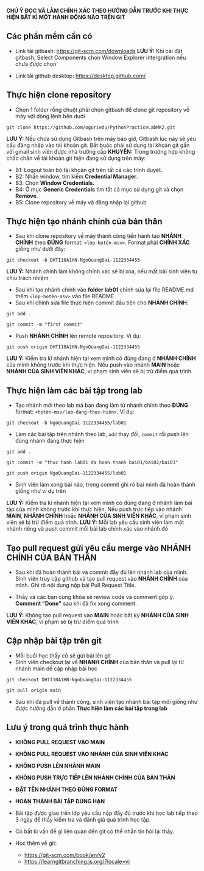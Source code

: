 **CHÚ Ý ĐỌC VÀ LÀM CHÍNH XÁC THEO HƯỚNG DẪN TRƯỚC KHI THỰC HIỆN BẤT KÌ MỘT HÀNH ĐỘNG NÀO TRÊN GIT**

## Các phần mềm cần có
- Link tải gitbash: https://git-scm.com/downloads
  **LƯU Ý:** Khi cài đặt gitbash, Select Components chọn Window Explorer intergration nếu chưa được chọn

- Link tải github desktop: https://desktop.github.com/


## Thực hiện clone repository
- Chọn 1 folder rỗng chuột phải chọn gitbash để clone git repository về máy với dòng lệnh bên dưới

```
git clone https://github.com/oguriedu/PythonPracticeLabMK2.git
```

**LƯU Ý:** Nếu chưa sử dụng Gitbash trên máy bao giờ, Gitbash lúc này sẽ yêu cầu đăng nhập vào tài khoản git. Bắt buộc phải sử dụng tài khoản git gắn với gmail sinh viên được nhà trường cấp
**KHUYÊN:** Trong trường hợp không chắc chắn về tài khoản git hiện đang sử dụng trên máy:
- B1: Logout toàn bộ tài khoản git trên tất cả các trình duyệt.
- B2: Nhấn window, tìm kiếm **Credential Manager**.
- B3: Chọn **Window Credentials**.
- B4: Ở mục **Generic Credentials** tìm tất cả mục sử dụng git và chọn **Remove**.
- B5: Clone repository về máy và đăng nhập lại github


## Thực hiện tạo nhánh chính của bản thân

- Sau khi clone repository về máy thành công tiến hành tạo **NHÁNH CHÍNH** theo **ĐÚNG** format: `<lớp-họtên-msv>`. Format phải **CHÍNH XÁC** giống như dưới đây:

```
git checkout -b DHTI10A1HN-NgoQuangDai-1122334455
```
**LƯU Ý:** Nhánh chính làm không chính xác sẽ bị xóa, nếu mất bài sinh viên tự chịu trách nhiệm

- Sau khi tạo nhánh chính vào **folder lab01** chỉnh sửa lại file README.md thêm `<lớp-họtên-msv>` vào file README
- Sau khi chỉnh sửa file thực hiện commit đầu tiên cho **NHÁNH CHÍNH**:

```
git add .

git commit -m "first commit"

```

- Push **NHÁNH CHÍNH** lên remote repository. Ví dụ:

```
git push origin DHTI10A1HN-NgoQuangDai-1122334455
```
**LƯU Ý:** Kiểm tra kĩ nhánh hiện tại xem mình có đúng đang ở **NHÁNH CHÍNH** của mình không trước khi thực hiện. Nếu push vào nhánh **MAIN** hoặc **NHÁNH CỦA SINH VIÊN KHÁC**, vi phạm sinh viên sẽ bị trừ điểm quá trình.

## Thực hiện làm các bài tập trong lab
- Tạo nhánh mới theo lab mà bạn đang làm từ nhánh chính theo **ĐÚNG** format: `<họtên-msv/lab-đang-thực-hiện>`. Ví dụ:

```
git checkout -b NgoQuangDai-1122334455/lab01
```

- Làm các bài tập trên nhánh theo lab, `add` thay đổi, `commit` rồi push lên đúng nhánh đang thực hiện

```
git add .

git commit -m "thuc hanh lab01 da hoan thanh bai01/bai02/bai03"

git push origin NgoQuangDai-1122334455/lab01
```
- Sinh viên làm xong bài nào, trong commit ghi rõ bài mình đã hoàn thành giống như ví dụ trên

**LƯU Ý:** Kiểm tra kĩ nhánh hiện tại xem mình có đúng đang ở nhánh làm bài tập của mình không trước khi thực hiện. Nếu push trực tiếp vào nhánh **MAIN**, **NHÁNH CHÍNH** hoặc **NHÁNH CỦA SINH VIÊN KHÁC**, vi phạm sinh viên sẽ bị trừ điểm quá trình.
**LƯU Ý:** Mỗi lab yêu cầu sinh viên làm một nhánh riêng và push commit mỗi bài lab chính xác vào nhánh đó 

## Tạo pull request gửi yêu cầu merge vào NHÁNH CHÍNH CỦA BẢN THÂN
- Sau khi đã hoàn thành bài và commit đầy đủ lên nhánh lab của mình. Sinh viên truy cập github và tạo pull request vào **NHÁNH CHÍNH** của mình. Ghi rõ nội dung nộp bài Pull Request Title.

- Thầy và các bạn cùng khóa sẽ review code và comment góp ý. **Comment "Done"** sau khi đã fix xong comment.

**LƯU Ý:** Không tạo pull request vào **MAIN** hoặc bất kỳ **NHÁNH CỦA SINH VIÊN KHÁC**, vi phạm sẽ bị trừ điểm quá trình

## Cập nhập bài tập trên git
- Mỗi buổi học thầy cô sẽ gửi bài lên git
- Sinh viên checkout lại về **NHÁNH CHÍNH** của bản thân và pull lại từ nhánh main để cập nhập bài học

```
git checkout DHTI10A1HN-NgoQuangDai-1122334455

git pull origin main
```
- Sau khi đã pull về thành công, sinh viên tạo nhánh bài tập mới giống như được hướng dẫn ở phần **Thực hiện làm các bài tập trong lab**

## Lưu ý trong quá trình thực hành
- **KHÔNG PULL REQUEST VÀO MAIN**
- **KHÔNG PULL REQUEST VÀO NHÁNH CỦA SINH VIÊN KHÁC**
- **KHÔNG PUSH LÊN NHÁNH MAIN**
- **KHÔNG PUSH TRỰC TIẾP LÊN NHÁNH CHÍNH CỦA BẢN THÂN**
- **ĐẶT TÊN NHÁNH THEO ĐÚNG FORMAT**
- **HOÀN THÀNH BÀI TẬP ĐÚNG HẠN**
- Bài tập được giao trên lớp yêu cầu nộp đầy đủ trước khi học lab tiếp theo 3 ngày để thầy kiểm tra và đánh giá quá trình học tập.

- Có bất kì vấn đề gì liên quan đến git có thể nhắn tin hỏi lại thầy.

- Học thêm về git:
  - https://git-scm.com/book/en/v2
  - https://learngitbranching.js.org/?locale=vi


